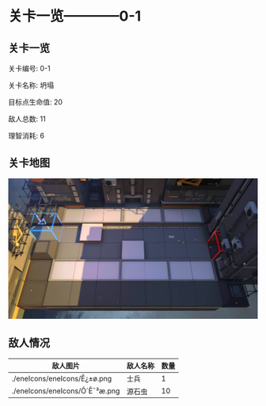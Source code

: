 # 关卡一览————0-1


## 关卡一览

关卡编号: 0-1

关卡名称: 坍塌

目标点生命值: 20

敌人总数: 11

理智消耗: 6


## 关卡地图
![0-1](./oprMap/0-1.png)

## 敌人情况

| 敌人图片 | 敌人名称 | 数量  |
|---------|-----|-----|
| ./eneIcons/eneIcons/Ê¿±ø.png| 士兵  |   1  |
| ./eneIcons/eneIcons/Ô´Ê¯³æ.png| 源石虫  |   10  |

